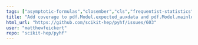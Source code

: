 ```yaml
---
tags: ["asymptotic-formulas","closember","cls","frequentist-statistics","hep","hep-ex","high-energy-physics","histfactory","jax","numpy","python","pytorch","scientific-computations","scikit-hep","scipy","statistical-inference","statistics","tensorflow","tests"]
title: "Add coverage to pdf.Model.expected_auxdata and pdf.Model.mainlogpdf"
html_url: "https://github.com/scikit-hep/pyhf/issues/603"
user: "matthewfeickert"
repo: "scikit-hep/pyhf"
---
```


